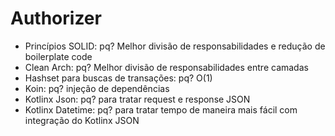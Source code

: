 # Authorizer

- Princípios SOLID: pq? Melhor divisão de responsabilidades e redução de boilerplate code
- Clean Arch: pq? Melhor divisão de responsabilidades entre camadas
- Hashset para buscas de transações: pq? O(1)
- Koin: pq? injeção de dependências
- Kotlinx Json: pq? para tratar request e response JSON
- Kotlinx Datetime: pq? para tratar tempo de maneira mais fácil com integração do Kotlinx JSON
